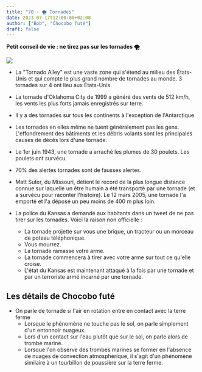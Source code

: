```yaml
---
title: "70 - 🌪️ Tornades"
date: 2023-07-17T12:00:00+02:00
author: ["Bob", "Chocobo futé"]
draft: false
---
```


**Petit conseil de vie : ne tirez pas sur les tornades 🌪️**

![](/img/70.jpg)

- La "Tornado Alley" est une vaste zone qui s'étend au milieu des États-Unis et qui compte le plus grand nombre de tornades au monde. 3 tornades sur 4 ont lieu aux États-Unis.

- La tornade d'Oklahoma City de 1999 a généré des vents de 512 km/h, les vents les plus forts jamais enregistrés sur terre.

- Il y a des tornades sur tous les continents à l'exception de l'Antarctique.

- Les tornades en elles même ne tuent généralement pas les gens. L'effondrement des bâtiments et les débris volants sont les principales causes de décès lors d'une tornade.  

- Le 1er juin 1943, une tornade a arraché les plumes de 30 poulets. Les poulets ont survécu.

- 70% des alertes tornades sont de fausses alertes.  

- Matt Suter, du Missouri, détient le record de la plus longue distance connue sur laquelle un être humain a été transporté par une tornade (et a survécu pour raconter l'histoire). Le 12 mars 2005, une tornade l'a emporté et l'a déposé un peu moins de 400 m plus loin.

- La police du Kansas a demandé aux habitants dans un tweet de ne pas tirer sur les tornades.
	Voici la raison non officielle :
	- La tornade projette sur vous une brique, un tracteur ou un morceau de poteau téléphonique.  
	- Vous mourrez.  
	- La tornade ramasse votre arme.  
	- La tornade commencera à tirer avec votre arme sur tout ce qu'elle croise.  
	- L'état du Kansas est maintenant attaqué à la fois par une tornade et par un terroriste armé incarné par une tornade.

## Les détails de Chocobo futé

- On parle de tornade si l'air en rotation entre en contact avec la terre ferme
	- Lorsque le phénomène ne touche pas le sol, on parle simplement d'un entonnoir nuageux.
	- Lors d'un contact sur l'eau plutôt que sur le sol, on parle alors de trombe marine.
	- Lorsque l'on observe des trombes marines se former en l'absence de nuages de convection atmosphérique, il s'agit d'un phénomène similaire à un tourbillon de poussière sur la terre ferme.
